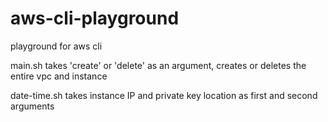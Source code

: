# aws-cli-playground

playground for aws cli

main.sh takes 'create' or 'delete' as an argument, creates or deletes the entire vpc and instance

date-time.sh takes instance IP and private key location as first and second arguments